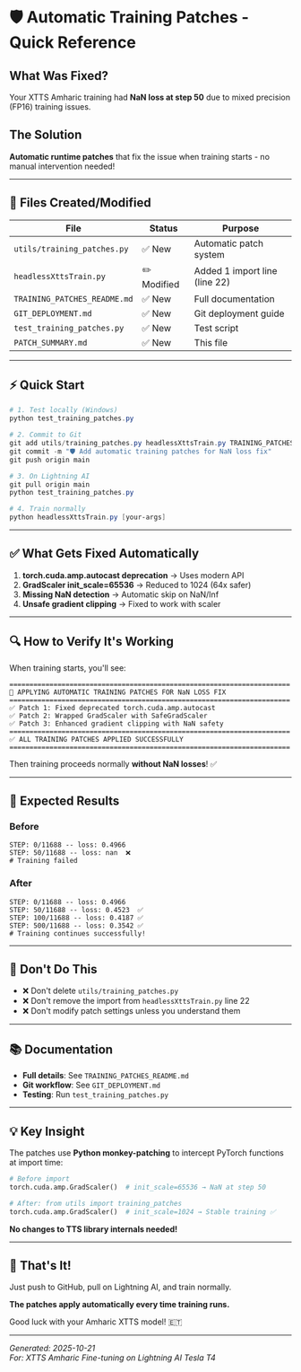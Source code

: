 # 🛡️ Automatic Training Patches - Quick Reference

## What Was Fixed?

Your XTTS Amharic training had **NaN loss at step 50** due to mixed precision (FP16) training issues.

## The Solution

**Automatic runtime patches** that fix the issue when training starts - no manual intervention needed!

---

## 📁 Files Created/Modified

| File | Status | Purpose |
|------|--------|---------|
| `utils/training_patches.py` | ✅ New | Automatic patch system |
| `headlessXttsTrain.py` | ✏️ Modified | Added 1 import line (line 22) |
| `TRAINING_PATCHES_README.md` | ✅ New | Full documentation |
| `GIT_DEPLOYMENT.md` | ✅ New | Git deployment guide |
| `test_training_patches.py` | ✅ New | Test script |
| `PATCH_SUMMARY.md` | ✅ New | This file |

---

## ⚡ Quick Start

```powershell
# 1. Test locally (Windows)
python test_training_patches.py

# 2. Commit to Git
git add utils/training_patches.py headlessXttsTrain.py TRAINING_PATCHES_README.md test_training_patches.py GIT_DEPLOYMENT.md PATCH_SUMMARY.md
git commit -m "🛡️ Add automatic training patches for NaN loss fix"
git push origin main

# 3. On Lightning AI
git pull origin main
python test_training_patches.py

# 4. Train normally
python headlessXttsTrain.py [your-args]
```

---

## ✅ What Gets Fixed Automatically

1. **torch.cuda.amp.autocast deprecation** → Uses modern API
2. **GradScaler init_scale=65536** → Reduced to 1024 (64x safer)
3. **Missing NaN detection** → Automatic skip on NaN/Inf
4. **Unsafe gradient clipping** → Fixed to work with scaler

---

## 🔍 How to Verify It's Working

When training starts, you'll see:

```
======================================================================
🔧 APPLYING AUTOMATIC TRAINING PATCHES FOR NaN LOSS FIX
======================================================================
✅ Patch 1: Fixed deprecated torch.cuda.amp.autocast
✅ Patch 2: Wrapped GradScaler with SafeGradScaler
✅ Patch 3: Enhanced gradient clipping with NaN safety
======================================================================
✅ ALL TRAINING PATCHES APPLIED SUCCESSFULLY
======================================================================
```

Then training proceeds normally **without NaN losses**! ✅

---

## 🎯 Expected Results

### Before
```
STEP: 0/11688 -- loss: 0.4966
STEP: 50/11688 -- loss: nan  ❌
# Training failed
```

### After
```
STEP: 0/11688 -- loss: 0.4966
STEP: 50/11688 -- loss: 0.4523  ✅
STEP: 100/11688 -- loss: 0.4187 ✅
STEP: 500/11688 -- loss: 0.3542 ✅
# Training continues successfully!
```

---

## 🚫 Don't Do This

- ❌ Don't delete `utils/training_patches.py`
- ❌ Don't remove the import from `headlessXttsTrain.py` line 22
- ❌ Don't modify patch settings unless you understand them

---

## 📚 Documentation

- **Full details**: See `TRAINING_PATCHES_README.md`
- **Git workflow**: See `GIT_DEPLOYMENT.md`
- **Testing**: Run `test_training_patches.py`

---

## 💡 Key Insight

The patches use **Python monkey-patching** to intercept PyTorch functions at import time:

```python
# Before import
torch.cuda.amp.GradScaler()  # init_scale=65536 → NaN at step 50

# After: from utils import training_patches
torch.cuda.amp.GradScaler()  # init_scale=1024 → Stable training ✅
```

**No changes to TTS library internals needed!**

---

## 🎉 That's It!

Just push to GitHub, pull on Lightning AI, and train normally.

**The patches apply automatically every time training runs.**

Good luck with your Amharic XTTS model! 🇪🇹

---

*Generated: 2025-10-21*  
*For: XTTS Amharic Fine-tuning on Lightning AI Tesla T4*
